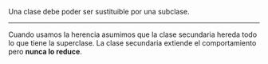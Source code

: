 Una clase debe poder ser sustituible por una subclase.
***
Cuando usamos la herencia asumimos que la clase secundaria hereda todo lo que tiene la superclase. La clase secundaria extiende el comportamiento pero **nunca lo reduce**.
